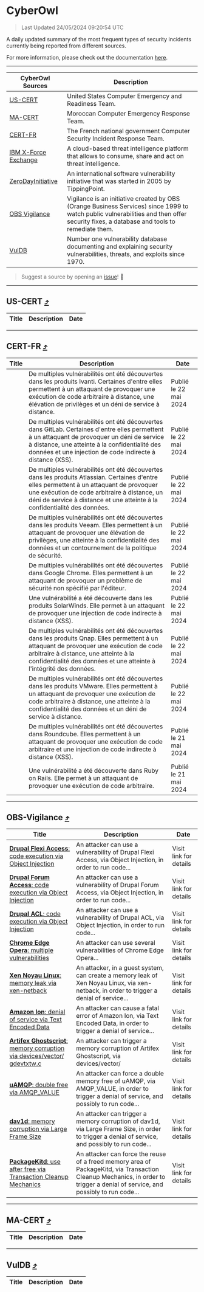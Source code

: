 
 <div id='top'></div>

# CyberOwl

 > Last Updated 24/05/2024 09:20:54 UTC
 
 A daily updated summary of the most frequent types of security incidents currently being reported from different sources.
 
 For more information, please check out the documentation [here](./docs/README.md).
 
 ---
 |CyberOwl Sources|Description|
 |---|---|
 |[US-CERT](#us-cert-arrow_heading_up)|United States Computer Emergency and Readiness Team.|
 |[MA-CERT](#ma-cert-arrow_heading_up)|Moroccan Computer Emergency Response Team.|
 |[CERT-FR](#cert-fr-arrow_heading_up)|The French national government Computer Security Incident Response Team.|
 |[IBM X-Force Exchange](#ibmcloud-arrow_heading_up)|A cloud-based threat intelligence platform that allows to consume, share and act on threat intelligence.|
 |[ZeroDayInitiative](#zerodayinitiative-arrow_heading_up)|An international software vulnerability initiative that was started in 2005 by TippingPoint.|
 |[OBS Vigilance](#obs-vigilance-arrow_heading_up)|Vigilance is an initiative created by OBS (Orange Business Services) since 1999 to watch public vulnerabilities and then offer security fixes, a database and tools to remediate them.|
 |[VulDB](#vuldb-arrow_heading_up)|Number one vulnerability database documenting and explaining security vulnerabilities, threats, and exploits since 1970.|
 
 > Suggest a source by opening an [issue](https://github.com/karimhabush/cyberowl/issues)! :raised_hands:
 ---

## US-CERT [:arrow_heading_up:](#cyberowl)

 |Title|Description|Date|
 |---|---|---|
 
 ---

## CERT-FR [:arrow_heading_up:](#cyberowl)

 |Title|Description|Date|
 |---|---|---|
 |[](https://www.cert.ssi.gouv.fr/avis/CERTFR-2024-AVI-0434/)|De multiples vulnérabilités ont été découvertes dans les produits Ivanti. Certaines d'entre elles permettent à un attaquant de provoquer une exécution de code arbitraire à distance, une élévation de privilèges et un déni de service à distance.|Publié le 22 mai 2024|
 |[](https://www.cert.ssi.gouv.fr/avis/CERTFR-2024-AVI-0433/)|De multiples vulnérabilités ont été découvertes dans GitLab. Certaines d'entre elles permettent à un attaquant de provoquer un déni de service à distance, une atteinte à la confidentialité des données et une injection de code indirecte à distance (XSS).|Publié le 22 mai 2024|
 |[](https://www.cert.ssi.gouv.fr/avis/CERTFR-2024-AVI-0432/)|De multiples vulnérabilités ont été découvertes dans les produits Atlassian. Certaines d'entre elles permettent à un attaquant de provoquer une exécution de code arbitraire à distance, un déni de service à distance et une atteinte à la confidentialité des données.|Publié le 22 mai 2024|
 |[](https://www.cert.ssi.gouv.fr/avis/CERTFR-2024-AVI-0431/)|De multiples vulnérabilités ont été découvertes dans les produits Veeam. Elles permettent à un attaquant de provoquer une élévation de privilèges, une atteinte à la confidentialité des données et un contournement de la politique de sécurité.|Publié le 22 mai 2024|
 |[](https://www.cert.ssi.gouv.fr/avis/CERTFR-2024-AVI-0430/)|De multiples vulnérabilités ont été découvertes dans Google Chrome. Elles permettent à un attaquant de provoquer un problème de sécurité non spécifié par l'éditeur.|Publié le 22 mai 2024|
 |[](https://www.cert.ssi.gouv.fr/avis/CERTFR-2024-AVI-0429/)|Une vulnérabilité a été découverte dans les produits SolarWinds. Elle permet à un attaquant de provoquer une injection de code indirecte à distance (XSS).|Publié le 22 mai 2024|
 |[](https://www.cert.ssi.gouv.fr/avis/CERTFR-2024-AVI-0428/)|De multiples vulnérabilités ont été découvertes dans les produits Qnap. Elles permettent à un attaquant de provoquer une exécution de code arbitraire à distance, une atteinte à la confidentialité des données et une atteinte à l'intégrité des données.|Publié le 22 mai 2024|
 |[](https://www.cert.ssi.gouv.fr/avis/CERTFR-2024-AVI-0427/)|De multiples vulnérabilités ont été découvertes dans les produits VMware. Elles permettent à un attaquant de provoquer une exécution de code arbitraire à distance, une atteinte à la confidentialité des données et un déni de service à distance.|Publié le 22 mai 2024|
 |[](https://www.cert.ssi.gouv.fr/avis/CERTFR-2024-AVI-0426/)|De multiples vulnérabilités ont été découvertes dans Roundcube. Elles permettent à un attaquant de provoquer une exécution de code arbitraire et une injection de code indirecte à distance (XSS).|Publié le 21 mai 2024|
 |[](https://www.cert.ssi.gouv.fr/avis/CERTFR-2024-AVI-0425/)|Une vulnérabilité a été découverte dans Ruby on Rails. Elle permet à un attaquant de provoquer une exécution de code arbitraire.|Publié le 21 mai 2024|
 
 ---

## OBS-Vigilance [:arrow_heading_up:](#cyberowl)

 |Title|Description|Date|
 |---|---|---|
 |[<a href="https://vigilance.fr/vulnerability/Drupal-Flexi-Access-code-execution-via-Object-Injection-42105" class="noirorange"><b>Drupal Flexi Access</b>: code execution via Object Injection</a>](https://vigilance.fr/vulnerability/Drupal-Flexi-Access-code-execution-via-Object-Injection-42105)|An attacker can use a vulnerability of Drupal Flexi Access, via Object Injection, in order to run code...|Visit link for details|
 |[<a href="https://vigilance.fr/vulnerability/Drupal-Forum-Access-code-execution-via-Object-Injection-42104" class="noirorange"><b>Drupal Forum Access</b>: code execution via Object Injection</a>](https://vigilance.fr/vulnerability/Drupal-Forum-Access-code-execution-via-Object-Injection-42104)|An attacker can use a vulnerability of Drupal Forum Access, via Object Injection, in order to run code...|Visit link for details|
 |[<a href="https://vigilance.fr/vulnerability/Drupal-ACL-code-execution-via-Object-Injection-42103" class="noirorange"><b>Drupal ACL</b>: code execution via Object Injection</a>](https://vigilance.fr/vulnerability/Drupal-ACL-code-execution-via-Object-Injection-42103)|An attacker can use a vulnerability of Drupal ACL, via Object Injection, in order to run code...|Visit link for details|
 |[<a href="https://vigilance.fr/vulnerability/Chrome-Edge-Opera-multiple-vulnerabilities-42091" class="noirorange"><b>Chrome  Edge  Opera</b>: multiple vulnerabilities</a>](https://vigilance.fr/vulnerability/Chrome-Edge-Opera-multiple-vulnerabilities-42091)|An attacker can use several vulnerabilities of Chrome  Edge  Opera...|Visit link for details|
 |[<a href="https://vigilance.fr/vulnerability/Xen-Noyau-Linux-memory-leak-via-xen-netback-44218" class="noirorange"><b>Xen  Noyau Linux</b>: memory leak via xen-netback</a>](https://vigilance.fr/vulnerability/Xen-Noyau-Linux-memory-leak-via-xen-netback-44218)|An attacker, in a guest system, can create a memory leak of Xen  Noyau Linux, via xen-netback, in order to trigger a denial of service...|Visit link for details|
 |[<a href="https://vigilance.fr/vulnerability/Amazon-Ion-denial-of-service-via-Text-Encoded-Data-43854" class="noirorange"><b>Amazon Ion</b>: denial of service via Text Encoded Data</a>](https://vigilance.fr/vulnerability/Amazon-Ion-denial-of-service-via-Text-Encoded-Data-43854)|An attacker can cause a fatal error of Amazon Ion, via Text Encoded Data, in order to trigger a denial of service...|Visit link for details|
 |[<a href="https://vigilance.fr/vulnerability/Artifex-Ghostscript-memory-corruption-via-devices-vector-gdevtxtw-c-43851" class="noirorange"><b>Artifex Ghostscript</b>: memory corruption via devices/vector/<wbr>gdevtxtw.c</wbr></a>](https://vigilance.fr/vulnerability/Artifex-Ghostscript-memory-corruption-via-devices-vector-gdevtxtw-c-43851)|An attacker can trigger a memory corruption of Artifex Ghostscript, via devices/vector/|Visit link for details|
 |[<a href="https://vigilance.fr/vulnerability/uAMQP-double-free-via-AMQP-VALUE-43850" class="noirorange"><b>uAMQP</b>: double free via AMQP_VALUE</a>](https://vigilance.fr/vulnerability/uAMQP-double-free-via-AMQP-VALUE-43850)|An attacker can force a double memory free of uAMQP, via AMQP_VALUE, in order to trigger a denial of service, and possibly to run code...|Visit link for details|
 |[<a href="https://vigilance.fr/vulnerability/dav1d-memory-corruption-via-Large-Frame-Size-43848" class="noirorange"><b>dav1d</b>: memory corruption via Large Frame Size</a>](https://vigilance.fr/vulnerability/dav1d-memory-corruption-via-Large-Frame-Size-43848)|An attacker can trigger a memory corruption of dav1d, via Large Frame Size, in order to trigger a denial of service, and possibly to run code...|Visit link for details|
 |[<a href="https://vigilance.fr/vulnerability/PackageKitd-use-after-free-via-Transaction-Cleanup-Mechanics-43847" class="noirorange"><b>PackageKitd</b>: use after free via Transaction Cleanup Mechanics</a>](https://vigilance.fr/vulnerability/PackageKitd-use-after-free-via-Transaction-Cleanup-Mechanics-43847)|An attacker can force the reuse of a freed memory area of PackageKitd, via Transaction Cleanup Mechanics, in order to trigger a denial of service, and possibly to run code...|Visit link for details|
 
 ---

## MA-CERT [:arrow_heading_up:](#cyberowl)

 |Title|Description|Date|
 |---|---|---|
 
 ---

## VulDB [:arrow_heading_up:](#cyberowl)

 |Title|Description|Date|
 |---|---|---|
 